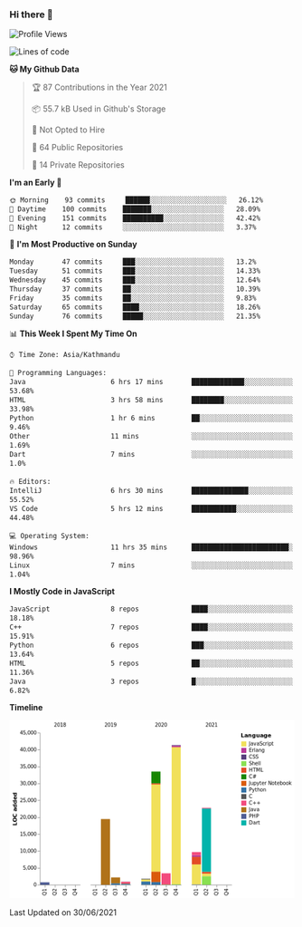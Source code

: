 ### Hi there 👋


<!--START_SECTION:waka-->
![Profile Views](http://img.shields.io/badge/Profile%20Views-0-blue)

![Lines of code](https://img.shields.io/badge/From%20Hello%20World%20I%27ve%20Written-136507%20lines%20of%20code-blue)

**🐱 My Github Data** 

> 🏆 87 Contributions in the Year 2021
 > 
> 📦 55.7 kB Used in Github's Storage 
 > 
> 🚫 Not Opted to Hire
 > 
> 📜 64 Public Repositories 
 > 
> 🔑 14 Private Repositories  
 > 
**I'm an Early 🐤** 

```text
🌞 Morning    93 commits     ██████░░░░░░░░░░░░░░░░░░░   26.12% 
🌆 Daytime    100 commits    ███████░░░░░░░░░░░░░░░░░░   28.09% 
🌃 Evening    151 commits    ██████████░░░░░░░░░░░░░░░   42.42% 
🌙 Night      12 commits     ░░░░░░░░░░░░░░░░░░░░░░░░░   3.37%

```
📅 **I'm Most Productive on Sunday** 

```text
Monday       47 commits     ███░░░░░░░░░░░░░░░░░░░░░░   13.2% 
Tuesday      51 commits     ███░░░░░░░░░░░░░░░░░░░░░░   14.33% 
Wednesday    45 commits     ███░░░░░░░░░░░░░░░░░░░░░░   12.64% 
Thursday     37 commits     ██░░░░░░░░░░░░░░░░░░░░░░░   10.39% 
Friday       35 commits     ██░░░░░░░░░░░░░░░░░░░░░░░   9.83% 
Saturday     65 commits     ████░░░░░░░░░░░░░░░░░░░░░   18.26% 
Sunday       76 commits     █████░░░░░░░░░░░░░░░░░░░░   21.35%

```


📊 **This Week I Spent My Time On** 

```text
⌚︎ Time Zone: Asia/Kathmandu

💬 Programming Languages: 
Java                     6 hrs 17 mins       █████████████░░░░░░░░░░░░   53.68% 
HTML                     3 hrs 58 mins       ████████░░░░░░░░░░░░░░░░░   33.98% 
Python                   1 hr 6 mins         ██░░░░░░░░░░░░░░░░░░░░░░░   9.46% 
Other                    11 mins             ░░░░░░░░░░░░░░░░░░░░░░░░░   1.69% 
Dart                     7 mins              ░░░░░░░░░░░░░░░░░░░░░░░░░   1.0%

🔥 Editors: 
IntelliJ                 6 hrs 30 mins       ██████████████░░░░░░░░░░░   55.52% 
VS Code                  5 hrs 12 mins       ███████████░░░░░░░░░░░░░░   44.48%

💻 Operating System: 
Windows                  11 hrs 35 mins      ████████████████████████░   98.96% 
Linux                    7 mins              ░░░░░░░░░░░░░░░░░░░░░░░░░   1.04%

```

**I Mostly Code in JavaScript** 

```text
JavaScript               8 repos             ████░░░░░░░░░░░░░░░░░░░░░   18.18% 
C++                      7 repos             ████░░░░░░░░░░░░░░░░░░░░░   15.91% 
Python                   6 repos             ███░░░░░░░░░░░░░░░░░░░░░░   13.64% 
HTML                     5 repos             ██░░░░░░░░░░░░░░░░░░░░░░░   11.36% 
Java                     3 repos             █░░░░░░░░░░░░░░░░░░░░░░░░   6.82%

```


**Timeline**

![Chart not found](https://raw.githubusercontent.com/voidash/voidash/main/charts/bar_graph.png) 


 Last Updated on 30/06/2021
<!--END_SECTION:waka-->


<!--
**voidash/voidash** is a ✨ _special_ ✨ repository because its `README.md` (this file) appears on your GitHub profile.

Here are some ideas to get you started:

- 🔭 I’m currently working on ...
- 🌱 I’m currently learning ...
- 👯 I’m looking to collaborate on ...
- 🤔 I’m looking for help with ...
- 💬 Ask me about ...
- 📫 How to reach me: ...
- 😄 Pronouns: ...
- ⚡ Fun fact: ...
-->
